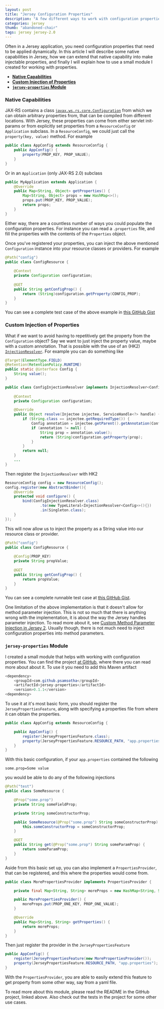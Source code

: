 ```yaml
---
layout: post
title: "Jersey Configuration Properties"
description: "A few different ways to work with configuration properties in Jersey"
categories: jersey
thumb: "abandoned-chair"
tags: jersey jersey-2.0
---
```


Often in a Jersey application, you need configuration properties that need to be applied dynamically. In this article I will describe some native capabilities in Jersey, how we can extend that native capability into make injectable properties, and finally I will explain how to use a small module I created for working with properties.

* **[Native Capabilities](#native)**
* **[Custom Injection of Properties](#customInject)**
* **[`jersey-properties` Module](#jerseyProps)**

<a name="native"></a>

### Native Capabilities

JAX-RS contains a class [`javax.ws.rs.core.Configuration`][1] from which we can obtain arbitrary properties from, that can be compiled from different locations. With Jersey, these properties can come from either servlet init-params or from explicitly set properties from a `ResourceConfig` or `Application` subclass. In a `ResourceConfig`, we could just call the `property(key, value)` method. For example

```java
public class AppConfig extends ResourceConfig {
    public AppConfig() {
        property(PROP_KEY, PROP_VALUE);
    }
}
```

Or in an `Application` (only JAX-RS 2.0) subclass

```java
public MyApplication extends Application {
    @Override
    public Map<String, Object> getProperties() {
        Map<String, Object> props = new HashMap<>(); 
        props.put(PROP_KEY, PROP_VALUE);
        return props;
    }
}
```

Either way, there are a countless number of ways you could populate the configuration properties. For instance you can read a `.properties` file, and fill the properties with the contents of the `Properties` object.

Once you've registered your properties, you can inject the above mentioned `Configuration` instance into your resource classes or providers. For example

```java
@Path("config")
public class ConfigResource {
    
    @Context
    private Configuration configuration;
    
    @GET
    public String getConfigProp() {
        return (String)configuration.getProperty(CONFIG_PROP);
    }
}
```

You can see a complete test case of the above example in [this GitHub Gist][2]

[1]: http://docs.oracle.com/javaee/7/api/javax/ws/rs/core/Configuration.html
[2]: https://gist.github.com/psamsotha/1edddc6f47785ed4f3b3

<a name="customInject"></a>

### Custom Injection of Properties

What if we want to avoid having to repetitively get the property from the `Configuration` object? Say we want to just inject the property value, maybe with a custom annotation. That is possible with the use of an (HK2) [`InjectionResolver`][3]. For example you can do something like

```java
@Target(ElementType.FIELD)
@Retention(RetentionPolicy.RUNTIME)
public static @interface Config {
    String value();
}

public class ConfigInjectionResolver implements InjectionResolver<Config> {
    
    @Context
    private Configuration configuration;

    @Override
    public Object resolve(Injectee injectee, ServiceHandle<?> handle) {
        if (String.class == injectee.getRequiredType()) {
            Config annotation = injectee.getParent().getAnnotation(Config.class);
            if (annotation != null) {
                String prop = annotation.value();
                return (String)configuration.getProperty(prop);
            }
        }
        return null;
    }
    ...
}
```

Then register the `InjectionResolver` with HK2

```java
ResourceConfig config = new ResourceConfig();
config.register(new AbstractBinder(){
    @Override
    protected void configure() {
        bind(ConfigInjectionResolver.class)
                .to(new TypeLiteral<InjectionResolver<Config>>(){})
                .in(Singleton.class);
    }
});
```

This will now allow us to inject the property as a String value into our resource class or provider.

```java
@Path("config")
public class ConfigResource {
    
    @Config(PROP_KEY)
    private String propValue;
    
    @GET
    public String getConfigProp() {
        return propValue;
    }
}
```

You can see a complete runnable test case at [this GitHub Gist][4].

One limitation of the above implementation is that it doesn't allow for method parameter injection. This is not so much that there is anything wrong with the implementation, it is about the way the Jersey handles parameter injection. To read more about it, see [Custom Method Parameter Injection in Jersey 2][5]. Usually though, there is not much need to inject configuration properties into method parameters.

[3]: https://hk2.java.net/apidocs/org/glassfish/hk2/api/InjectionResolver.html
[4]: https://gist.github.com/psamsotha/981796428ed736977eed
[5]: http://paulsamsotha.blogspot.com/2015/11/custom-method-parameter-injection-in.html

<a name="jerseyProps"></a>

### `jersey-properties` Module

I created a small module that helps with working with configuration properties. You can find the project [at GitHub][6], where there you can read more about about it. To use it you need to add this Maven artifact

```java
<dependency>
    <groupId>com.github.psamsotha</groupId>
    <artifactId>jersey-properties</artifactId>
    <version>0.1.1</version>
<dependency>
```

To use it at it's most basic form, you should register the `JerseyPropertiesFeature`, along with specifying a properties file from where it can obtain the properties.

```java
public class AppConfig extends ResourceConfig {

    public AppConfig() {
        register(JerseyPropertiesFeature.class);
        property(JerseyPropertiesFeature.RESOURCE_PATH, "app.properties");
    }
}
```

With this basic configuration, if your `app.properties` contained the following

```
some.prop=Some value
```

you would be able to do any of the following injections

```java
@Path("test")
public class SomeResource {

    @Prop("some.prop")
    private String someFieldProp;

    private String someConstructorProp;

    public SomeResource(@Prop("some.prop") String someConstructorProp) {
        this.someConstructorProp = someConstructorProp;
    }

    @GET
    public String get(@Prop("some.prop") String someParamProp) {
        return someParamProp;
    }
}
```

Aside from this basic set up, you can also implement a `PropertiesProvider`, that can be registered, and this where the properties would come from.

```java
public class MorePropertiesProvider implements PropertiesProvider {

    private final Map<String, String> moreProps = new HashMap<String, String>();

    public MorePropertiesProvider() {
        moreProps.put(PROP_ONE_KEY, PROP_ONE_VALUE);
    }

    @Override
    public Map<String, String> getProperties() {
        return moreProps;
    }
}
```

Then just register the provider in the `JerseyPropertiesFeature`

```java
public AppConfig() {
    register(JerseyPropertiesFeature(new MorePropertiesProvider());
    property(JerseyPropertiesFeature.RESOURCE_PATH, "app.properties");
}
```

With the `PropertiesProvider`, you are able to easily extend this feature to get property from some other way, say from a yaml file. 

To read more about this module, please read the README in the GitHub project, linked above. Also check out the tests in the project for some other use cases.

[6]: https://github.com/psamsotha/jersey-properties